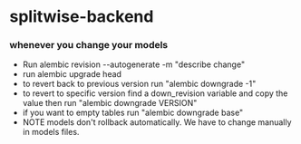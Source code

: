# splitwise-backend

### whenever you change your models
- Run alembic revision --autogenerate -m "describe change"
- run alembic upgrade head
- to revert back to previous version run "alembic downgrade -1"
- to revert to specific version find a down_revision variable and copy the value then run "alembic downgrade VERSION"
-  if you want to empty tables run "alembic downgrade base"
- NOTE models don't rollback automatically. We have to change manually in models files.